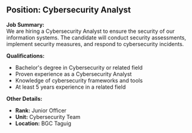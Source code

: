 ## **Position: Cybersecurity Analyst**

**Job Summary:**  
We are hiring a Cybersecurity Analyst to ensure the security of our information systems. The candidate will conduct security assessments, implement security measures, and respond to cybersecurity incidents.

**Qualifications:**  
- Bachelor's degree in Cybersecurity or related field
- Proven experience as a Cybersecurity Analyst
- Knowledge of cybersecurity frameworks and tools
- At least 5 years experience in a related field

**Other Details:**
- **Rank:** Junior Officer
- **Unit:** Cybersecurity Team
- **Location:** BGC Taguig